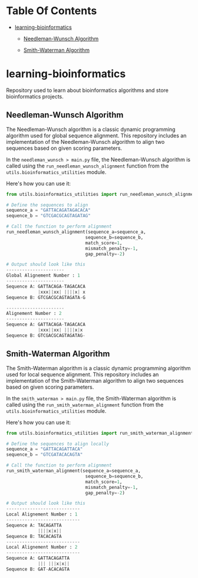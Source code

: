 # Table Of Contents
- [learning-bioinformatics](#learning-bioinformatics)

  - [Needleman-Wunsch Algorithm](#needleman-wunsch-algorithm)

  - [Smith-Waterman Algorithm](#smith-waterman-algorithm)


# learning-bioinformatics
Repository used to learn about bioinformatics algorithms and store bioinformatics projects.

## Needleman-Wunsch Algorithm

The Needleman-Wunsch algorithm is a classic dynamic programming algorithm used for global sequence alignment. This repository includes an implementation of the Needleman-Wunsch algorithm to align two sequences based on given scoring parameters.

In the `needleman_wunsch > main.py` file, the Needleman-Wunsch algorithm is called using the `run_needleman_wunsch_alignment` function from the `utils.bioinformatics_utilities` module.

Here's how you can use it:

```python
from utils.bioinformatics_utilities import run_needleman_wunsch_alignment

# Define the sequences to align
sequence_a = "GATTACAGATAGACACA"
sequence_b = "GTCGACGCAGTAGATAG"

# Call the function to perform alignment
run_needleman_wunsch_alignment(sequence_a=sequence_a,
                              sequence_b=sequence_b,
                              match_score=1,
                              mismatch_penalty=-1,
                              gap_penalty=-2)

# Output should look like this 
----------------------
Global Alignement Number : 1
----------------------
Sequence A: GATTACAGA-TAGACACA
            |xxx||xx| ||||x| x
Sequence B: GTCGACGCAGTAGATA-G

----------------------
Alignement Number : 2
----------------------
Sequence A: GATTACAGA-TAGACACA
            |xxx||xx| ||||x|x 
Sequence B: GTCGACGCAGTAGATAG-
```

## Smith-Waterman Algorithm

The Smith-Waterman algorithm is a classic dynamic programming algorithm used for local sequence alignment. This repository includes an implementation of the Smith-Waterman algorithm to align two sequences based on given scoring parameters.

In the `smith_waterman > main.py` file, the Smith-Waterman algorithm is called using the `run_smith_waterman_alignment` function from the `utils.bioinformatics_utilities` module.

Here's how you can use it:

```python
from utils.bioinformatics_utilities import run_smith_waterman_alignment

# Define the sequences to align locally
sequence_a = "GATTACAGATTACA"
sequence_b = "GTCGATACACAGTA"

# Call the function to perform alignment
run_smith_waterman_alignment(sequence_a=sequence_a,
                              sequence_b=sequence_b,
                              match_score=1,
                              mismatch_penalty=-1,
                              gap_penalty=-2)

# Output should look like this 
----------------------------
Local Alignement Number : 1
----------------------------
Sequence A: TACAGATTA
            ||||x|x||
Sequence B: TACACAGTA
----------------------------
Local Alignement Number : 2
----------------------------
Sequence A: GATTACAGATTA
            ||| |||x|x||
Sequence B: GAT-ACACAGTA
```

